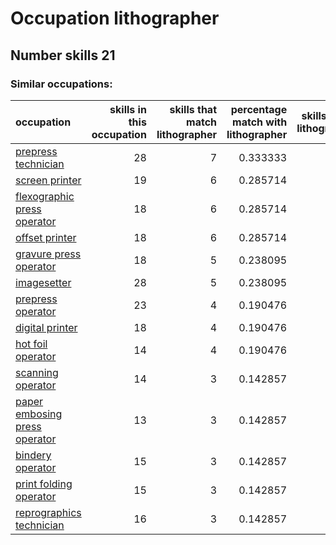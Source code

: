 # Occupation lithographer
## Number skills 21
### Similar occupations:
| occupation                                                        |   skills in this occupation |   skills that match lithographer |   percentage match with lithographer |   skills not in lithographer |
|:------------------------------------------------------------------|----------------------------:|---------------------------------:|-------------------------------------:|-----------------------------:|
| [prepress technician](prepress_technician.md)                     |                          28 |                                7 |                             0.333333 |                           21 |
| [screen printer](screen_printer.md)                               |                          19 |                                6 |                             0.285714 |                           13 |
| [flexographic press operator](flexographic_press_operator.md)     |                          18 |                                6 |                             0.285714 |                           12 |
| [offset printer](offset_printer.md)                               |                          18 |                                6 |                             0.285714 |                           12 |
| [gravure press operator](gravure_press_operator.md)               |                          18 |                                5 |                             0.238095 |                           13 |
| [imagesetter](imagesetter.md)                                     |                          28 |                                5 |                             0.238095 |                           23 |
| [prepress operator](prepress_operator.md)                         |                          23 |                                4 |                             0.190476 |                           19 |
| [digital printer](digital_printer.md)                             |                          18 |                                4 |                             0.190476 |                           14 |
| [hot foil operator](hot_foil_operator.md)                         |                          14 |                                4 |                             0.190476 |                           10 |
| [scanning operator](scanning_operator.md)                         |                          14 |                                3 |                             0.142857 |                           11 |
| [paper embosing press operator](paper_embosing_press_operator.md) |                          13 |                                3 |                             0.142857 |                           10 |
| [bindery operator](bindery_operator.md)                           |                          15 |                                3 |                             0.142857 |                           12 |
| [print folding operator](print_folding_operator.md)               |                          15 |                                3 |                             0.142857 |                           12 |
| [reprographics technician](reprographics_technician.md)           |                          16 |                                3 |                             0.142857 |                           13 |
